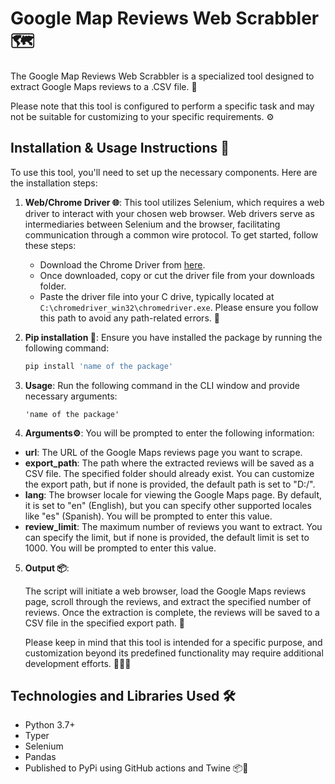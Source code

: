 # Google Map Reviews Web Scrabbler 🗺️

The Google Map Reviews Web Scrabbler is a specialized tool designed to extract Google Maps reviews to a .CSV file. 📜

Please note that this tool is configured to perform a specific task and may not be suitable for customizing to your
specific requirements. ⚙️

## Installation & Usage Instructions 🚀

To use this tool, you'll need to set up the necessary components. Here are the installation steps:

1. **Web/Chrome Driver 🌐**: This tool utilizes Selenium, which requires a web driver to interact with your chosen web
   browser. Web drivers serve as intermediaries between Selenium and the browser, facilitating communication through a
   common wire protocol. To get started, follow these steps:

    - Download the Chrome Driver from [here](https://chromedriver.chromium.org/home).
    - Once downloaded, copy or cut the driver file from your downloads folder.
    - Paste the driver file into your C drive, typically located at `C:\chromedriver_win32\chromedriver.exe`. Please
      ensure you follow this path to avoid any path-related errors. 🚗

2. **Pip installation 🐍**: Ensure you have installed the package by running the following command:

    ```bash
    pip install 'name of the package'
    ```

3. **Usage**: Run the following command in the CLI window and provide necessary arguments:
   ```
   'name of the package'
   ```
4. **Arguments⚙️**: You will be prompted to enter the following information:

- **url**: The URL of the Google Maps reviews page you want to scrape.
- **export_path**: The path where the extracted reviews will be saved as a CSV file. The specified folder should already
  exist. You can customize the export path, but if none is provided, the default path is set to "D:/".
- **lang**: The browser locale for viewing the Google Maps page. By default, it is set to "en" (English), but you can
  specify other supported locales like "es" (Spanish). You will be prompted to enter this value.
- **review_limit**: The maximum number of reviews you want to extract. You can specify the limit, but if none is
  provided, the default limit is set to 1000. You will be prompted to enter this value.

5. **Output 📦**:

    The script will initiate a web browser, load the Google Maps reviews page, scroll through the reviews, and extract the
    specified number of reviews.
    Once the extraction is complete, the reviews will be saved to a CSV file in the specified export path. 📂
    
    Please keep in mind that this tool is intended for a specific purpose, and customization beyond its predefined
    functionality may require additional development efforts. 🔧👨‍💻

## Technologies and Libraries Used 🛠️

- Python 3.7+
- Typer
- Selenium
- Pandas
- Published to PyPi using GitHub actions and Twine 📦🔗
